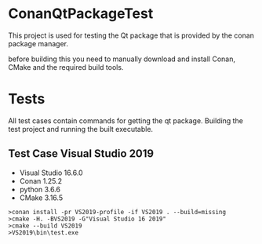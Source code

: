 # ConanQtPackageTest
This project is used for testing the Qt package that is provided by the conan package manager.

before building this you need to manually download and install Conan, CMake and the required build tools.


# Tests

All test cases contain commands for getting the qt package. Building the test project and running the built
executable.

## Test Case Visual Studio 2019

* Visual Studio 16.6.0
* Conan 1.25.2
* python 3.6.6
* CMake 3.16.5

```
>conan install -pr VS2019-profile -if VS2019 . --build=missing
>cmake -H. -BVS2019 -G"Visual Studio 16 2019"
>cmake --build VS2019
>VS2019\bin\test.exe
```

